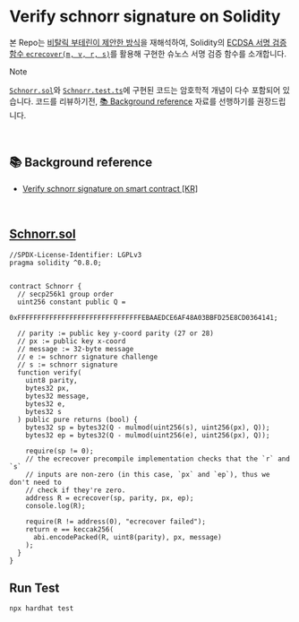 # Verify schnorr signature on Solidity
본 Repo는 [비탈릭 부테린이 제안한 방식](https://ethresear.ch/t/you-can-kinda-abuse-ecrecover-to-do-ecmul-in-secp256k1-today/2384/1)을 재해석하여, 
Solidity의 [ECDSA 서명 검증 함수 `ecrecover(m, v, r, s)`](https://docs.soliditylang.org/en/latest/cheatsheet.html#mathematical-and-cryptographic-functions)를 활용해 구현한 슈노스 서명 검증 함수를 소개합니다.

> [!NOTE]
> [`Schnorr.sol`](./contracts/Schnorr.sol)와 [`Schnorr.test.ts`](./test/Schnorr.test.ts)에 구현된 코드는 암호학적 개념이 다수 포함되어 있습니다. 코드를 리뷰하기전,
> [📚 Background reference](#-background-reference) 자료를 선행하기를 권장드립니다.

<br/>

## 📚 Background reference
- [Verify schnorr signature on smart contract [KR]](https://hackmd.io/@hNKe7_azQwSjO7RoD9mONw/ByKXnuvLkl)

<br/>

## [Schnorr.sol](./contracts/Schnorr.sol)
```solidity
//SPDX-License-Identifier: LGPLv3
pragma solidity ^0.8.0;


contract Schnorr {
  // secp256k1 group order
  uint256 constant public Q =
    0xFFFFFFFFFFFFFFFFFFFFFFFFFFFFFFFEBAAEDCE6AF48A03BBFD25E8CD0364141;

  // parity := public key y-coord parity (27 or 28)
  // px := public key x-coord
  // message := 32-byte message
  // e := schnorr signature challenge
  // s := schnorr signature
  function verify(
    uint8 parity,
    bytes32 px,
    bytes32 message,
    bytes32 e,
    bytes32 s
  ) public pure returns (bool) {
    bytes32 sp = bytes32(Q - mulmod(uint256(s), uint256(px), Q));
    bytes32 ep = bytes32(Q - mulmod(uint256(e), uint256(px), Q));

    require(sp != 0);
    // the ecrecover precompile implementation checks that the `r` and `s`
    // inputs are non-zero (in this case, `px` and `ep`), thus we don't need to
    // check if they're zero.
    address R = ecrecover(sp, parity, px, ep);
    console.log(R);

    require(R != address(0), "ecrecover failed");
    return e == keccak256(
      abi.encodePacked(R, uint8(parity), px, message)
    );
  }
}
```

## Run Test
```
npx hardhat test
```
